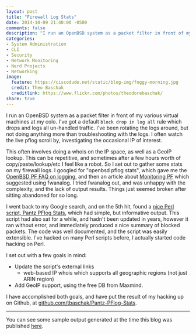 ```yaml
---
layout: post
title: "Firewall Log Stats"
date: 2014-10-09 21:40:00 -0500
comments: false
description: "I run an OpenBSD system as a packet filter in front of my various virtual machines at my colo. I've got a default `block drop in log all` rule which drops and logs all un-handled traffic. I've been rotating the logs around, but not doing anything more than troubleshooting with the logs. I often watch the live pflog scroll by, investigating the occasional IP of interest."
categories:
- System Administration
- CLI
- Security
- Network Monitoring
- Nerd Projects
- Networking
image:
  feature: https://ciscodude.net/static/blog-img/foggy-morning.jpg
  credit: Theo Baschak
  creditlink: https://www.flickr.com/photos/theodorebaschak/
share: true
---
```

I run an OpenBSD system as a packet filter in front of my various virtual machines at my colo. I've got a default `block drop in log all` rule which drops and logs all un-handled traffic. I've been rotating the logs around, but not doing anything more than troubleshooting with the logs. I often watch the live pflog scroll by, investigating the occasional IP of interest.

This often involves doing a whois on the IP space, as well as a GeoIP lookup. This can be repetitive, and sometimes after a few hours worth of copy/paste/lookup/etc I feel like a robot. So I set out to gather some stats on my firewall logs. I googled for "openbsd pflog stats", which gave me the [OpenBSD PF FAQ on logging](http://www.openbsd.org/faq/pf/logging.html), and then an article about [Monitoring PF](http://prefetch.net/articles/monitoringpf.html) which suggested using fwanalog. I tried fwanalog out, and was unhappy with the complexity, and the lack of output results. Things just seemed broken after sitting abandoned for so long. 

I went back to my Google search, and on the 5th hit, found a [nice Perl script, Pantz PFlog Stats](http://www.pantz.org/software/pf/pantzpfblockstats.html), which had simple, but informative output. This script had also sat for a while, and hadn't been updated in years, however it ran without error, and immediately produced a nice summary of blocked packets. The code was well documented, and the script was easily extensible. I've hacked on many Perl scripts before, I actually started code hacking on Perl.

I set out with a few goals in mind:

*	Update the script's external links
	*	web-based IP whois which supports all geographic regions (not just ARIN region)
*	Add GeoIP support, using the free DB from Maxmind.

I have accomplished both goals, and have put the result of my hacking up on Github, at [github.com/tbaschak/Pantz-PFlog-Stats](https://github.com/tbaschak/Pantz-PFlog-Stats). 

- - - 

You can see some sample output generated at the time this blog was published [here](/fwlogstats/).

